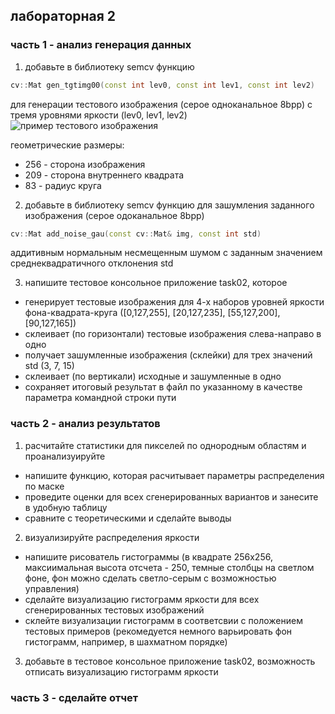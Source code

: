 ## лабораторная 2

### часть 1 - анализ генерация данных

1. добавьте в библиотеку semcv функцию 
```cpp
cv::Mat gen_tgtimg00(const int lev0, const int lev1, const int lev2)
```
для генерации тестового изображения (серое одноканальное 8bpp) с тремя уровнями яркости (lev0, lev1, lev2)
![пример тестового изображения](lab02-sample.png)

геометрические размеры:
  * 256 - сторона изображения
  * 209 - сторона внутреннего квадрата
  * 83 - радиус круга
 
2. добавьте в библиотеку semcv функцию для зашумления заданного изображения (серое одоканальное 8bpp) 
```cpp
cv::Mat add_noise_gau(const cv::Mat& img, const int std)
``` 
аддитивным нормальным несмещенным шумом с заданным значением среднеквадратичного отклонения std

3. напишите тестовое консольное приложение task02, которое 
  * генерирует тестовые изображения для 4-х наборов уровней яркости фона-квадрата-круга ([0,127,255], [20,127,235], [55,127,200], [90,127,165])
  * склеивает (по горизонтали) тестовые изображения слева-направо в одно
  * получает зашумленные изображения (склейки) для трех значений std (3, 7, 15)
  * склеивает (по вертикали) исходные и зашумленные в одно
  * сохраняет итоговый результат в файл по указанному в качестве параметра командной строки пути

### часть 2 - анализ результатов

1. расчитайте статистики для пикселей по однородным областям и проанализуируйте   
  * напишите функцию, которая расчитывает параметры распределения по маске
  * проведите оценки для всех сгенерированных вариантов и занесите в удобную таблицу
  * сравните с теоретическими и сделайте выводы 

2.  визуализируйте распределения яркости
  * напишите рисователь гистограммы (в квадрате 256x256, максиимальная высота отсчета - 250, темные столбцы на светлом фоне, фон можно сделать светло-серым с возможностью управления)
  * сделайте визуализацию гистограмм яркости для всех сгенерированных тестовых изображений
  * склейте визуализации гистограмм в соответсвии с положением тестовых примеров (рекомедуется немного варьировать фон гистограмм, например, в шахматном порядке)
    
3. добавьте в тестовое консольное приложение task02, возможность отписать визуализацию гистограмм яркости

### часть 3 - сделайте отчет

